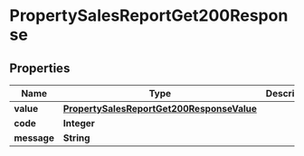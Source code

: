 

# PropertySalesReportGet200Response


## Properties

| Name | Type | Description | Notes |
|------------ | ------------- | ------------- | -------------|
|**value** | [**PropertySalesReportGet200ResponseValue**](PropertySalesReportGet200ResponseValue.md) |  |  [optional] |
|**code** | **Integer** |  |  [optional] |
|**message** | **String** |  |  [optional] |



